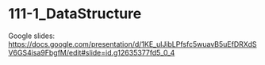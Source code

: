 # 111-1_DataStructure
Google slides: https://docs.google.com/presentation/d/1KE_ulJibLPfsfc5wuavB5uEfDRXdSV6GS4isa9FbgfM/edit#slide=id.g12635377fd5_0_4
